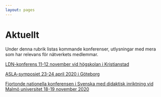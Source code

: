 ```yaml
---
layout: pages
---
```


# Aktuellt

Under denna rubrik listas kommande konferenser, utlysningar med mera som har relevans för nätverkets medlemmar.

[LDN-konferens 11-12 november vid högskolan i Kristianstad](https://www.hkr.se/konf-ldn2021)

[ASLA-symposiet 23-24 april 2020 i Göteborg](https://asla2020.wordpress.com/)

[Fjortonde nationella konferensen i Svenska med didaktisk inriktning vid Malmö universitet 18-19 november 2020](https://www.delegia.com/app/netattm/attendee/page/96154)
